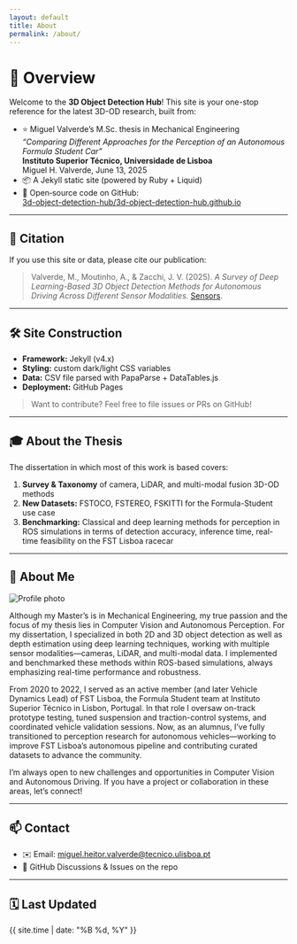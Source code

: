 ```yaml
---
layout: default
title: About
permalink: /about/
---
```


# 🚀 Overview

Welcome to the **3D Object Detection Hub**! This site is your one-stop reference for the latest 3D-OD research, built from:

- ⭐ Miguel Valverde’s M.Sc. thesis in Mechanical Engineering  
  _“Comparing Different Approaches for the Perception of an Autonomous Formula Student Car”_  
  **Instituto Superior Técnico, Universidade de Lisboa**  
  Miguel H. Valverde, June 13, 2025  
- 📦 A Jekyll static site (powered by Ruby + Liquid)  
- 🔗 Open‐source code on GitHub:  
  [3d-object-detection-hub/3d-object-detection-hub.github.io](https://github.com/3d-object-detection-hub/3d-object-detection-hub.github.io)

---

## 📑 Citation

If you use this site or data, please cite our publication:

> Valverde, M., Moutinho, A., & Zacchi, J. V. (2025). *A Survey of Deep Learning-Based 3D Object Detection Methods for Autonomous Driving Across Different Sensor Modalities.* [Sensors](https://www.mdpi.com/1424-8220/25/17/5264).

---

## 🛠️ Site Construction

- **Framework:** Jekyll (v4.x)  
- **Styling:** custom dark/light CSS variables  
- **Data:** CSV file parsed with PapaParse + DataTables.js  
- **Deployment:** GitHub Pages  

> Want to contribute? Feel free to file issues or PRs on GitHub!

---

## 🎓 About the Thesis

The dissertation in which most of this work is based covers:

1. **Survey & Taxonomy** of camera, LiDAR, and multi-modal fusion 3D-OD methods  
2. **New Datasets:** FSTOCO, FSTEREO, FSKITTI for the Formula-Student use case  
3. **Benchmarking:** Classical and deep learning methods for perception in ROS simulations in terms of detection accuracy, inference time, real-time feasibility on the FST Lisboa racecar

---

## 👤 About Me

<div class="about-me-photo">
  <img src="{{ '/profile.jpeg' | relative_url }}" alt="Profile photo">
</div>

Although my Master’s is in Mechanical Engineering, my true passion and the focus of my thesis lies in Computer Vision and Autonomous Perception. For my dissertation, I specialized in both 2D and 3D object detection as well as depth estimation using deep learning techniques, working with multiple sensor modalities—cameras, LiDAR, and multi-modal data. I implemented and benchmarked these methods within ROS-based simulations, always emphasizing real-time performance and robustness.

From 2020 to 2022, I served as an active member (and later Vehicle Dynamics Lead) of FST Lisboa, the Formula Student team at Instituto Superior Técnico in Lisbon, Portugal. In that role I oversaw on-track prototype testing, tuned suspension and traction-control systems, and coordinated vehicle validation sessions. Now, as an alumnus, I’ve fully transitioned to perception research for autonomous vehicles—working to improve FST Lisboa’s autonomous pipeline and contributing curated datasets to advance the community.

I’m always open to new challenges and opportunities in Computer Vision and Autonomous Driving. If you have a project or collaboration in these areas, let’s connect!

---

## 📫 Contact

- ✉️ Email: [miguel.heitor.valverde@tecnico.ulisboa.pt](mailto:miguel.heitor.valverde@tecnico.ulisboa.pt)  
- 💬 GitHub Discussions & Issues on the repo  

---

## 🗓️ Last Updated

{{ site.time | date: "%B %d, %Y" }}
